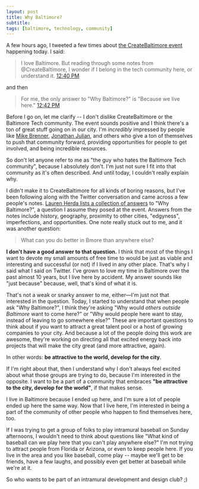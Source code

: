 ```yaml
---
layout: post
title: Why Baltimore?
subtitle: 
tags: [baltimore, technology, community]
---
```


A few hours ago, I tweeted a few times about [the CreateBaltimore event](http://createbaltimore.org/) happening today. I said:

> I love Baltimore. But reading through some notes from @CreateBaltimore, I wonder if I belong in the tech community here, or understand it. [12:40 PM](https://twitter.com/rhodesjason/status/302834921783824385)

and then

> For me, the only answer to "Why Baltimore?" is "Because we live here." [12:42 PM](https://twitter.com/rhodesjason/status/302835242362867712)

Before I go on, let me clarify -- I don't dislike CreateBaltimore or the Baltimore Tech community. The event sounds positive and I think there's a ton of great stuff going on in our city. I'm _incredibly_ impressed by people like [Mike Brenner](http://twitter.com/MikeMakes), [Jonathan Julian](http://twitter.com/jonathanjulian), and others who give a ton of themselves to push that community forward, providing opportunities for people to get involved, and being incredible resources.

So don't let anyone refer to me as "the guy who hates the Baltimore Tech community", because I absolutely don't. I'm just not sure I fit into that community as it's often described. And until today, I couldn't really explain why.

I didn't make it to CreateBaltimore for all kinds of boring reasons, but I've been following along with the Twitter conversation and came across a few people's notes. [Lauren Herda lists a collection of answers](http://t.co/sb82wkwO) to "Why Baltimore?", a question I assume they posed at the event. Answers from the notes include history, geography, proximity to other cities, "edgyness", imperfections, and opportunities. One note really stuck out to me, and it was another question: 

> What can you do better in Bmore than anywhere else?

**I don't have a good answer to that question.** I think that most of the things I want to devote my small amounts of free time to would be just as viable and interesting and successful (or not) if I lived in any other place. That's why I said what I said on Twitter. I've grown to love my time in Baltimore over the past almost 10 years, but I live here by accident. My answer sounds like "just because" because, well, that's kind of what it is.

That's not a weak or snarky answer to me, either&mdash;I'm just not that interested in the question. Today, I started to understand that when people ask "Why Baltimore?", I think they're asking "Why would _others outside Baltimore_ want to come here?" or "Why would people here want to stay, instead of leaving to go somewhere else?" These are important questions to think about if you want to attract a great talent pool or a host of growing companies to your city. And because a lot of the people doing this work are awesome, they're working on directing all that excited energy back into projects that will make the city great (and more attractive, again). 

In other words: **be attractive to the world, develop for the city**.

If I'm right about that, then I understand why I don't always feel excited about what those groups are trying to do, because I'm interested in the opposite. I want to be a part of a community that embraces **"be attractive to the city, develop for the world"**, if that makes sense.

I live in Baltimore because I ended up here, and I'm sure a lot of people ended up here the same way. Now that I live here, I'm interested in being a part of the community of other people who happen to find themselves here, too. 

If I was trying to get a group of folks to play intramural baseball on Sunday afternoons, I wouldn't need to think about questions like "What kind of baseball can we play here that you can't play anywhere else?" I'm not trying to attract people from Florida or Arizona, or even to keep people here. If you live in the area and you like baseball, come play -- maybe we'll get to be friends, have a few laughs, and possibly even get better at baseball while we're at it.

So who wants to be part of an intramural development and design club? ;)
